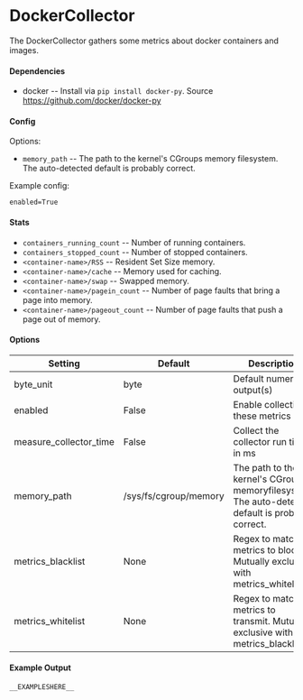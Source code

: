 <!--This file was generated from the python source
Please edit the source to make changes
-->
DockerCollector
=====

The DockerCollector gathers some metrics about docker containers and images.

#### Dependencies

* docker -- Install via `pip install docker-py`.
  Source https://github.com/docker/docker-py

#### Config

Options:

* `memory_path` -- The path to the kernel's CGroups memory filesystem.
  The auto-detected default is probably correct.

Example config:

```
enabled=True
```

#### Stats

* `containers_running_count` -- Number of running containers.
* `containers_stopped_count` -- Number of stopped containers.
* `<container-name>/RSS` -- Resident Set Size memory.
* `<container-name>/cache` -- Memory used for caching.
* `<container-name>/swap` -- Swapped memory.
* `<container-name>/pagein_count` -- Number of page faults that bring a
  page into memory.
* `<container-name>/pageout_count` -- Number of page faults that push a
  page out of memory.


#### Options

Setting | Default | Description | Type
--------|---------|-------------|-----
byte_unit | byte | Default numeric output(s) | str
enabled | False | Enable collecting these metrics | bool
measure_collector_time | False | Collect the collector run time in ms | bool
memory_path | /sys/fs/cgroup/memory | The path to the kernel's CGroups memoryfilesystem. The auto-detected default is probably correct. | str
metrics_blacklist | None | Regex to match metrics to block. Mutually exclusive with metrics_whitelist | NoneType
metrics_whitelist | None | Regex to match metrics to transmit. Mutually exclusive with metrics_blacklist | NoneType

#### Example Output

```
__EXAMPLESHERE__
```

